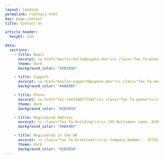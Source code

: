 ```yaml
---
layout: landing
permalink: /contact.html
key: page-contact
title: Contact Us

article_header:
  height: 1vh

data:
  sections:
    - title: Email
      excerpt: <a href="mailto:hello@pspete.dev"><i class="fas fa-envelope"></i> hello@pspete.dev</a>
      theme: dark
      background_color: "#2B303A"

    - title: Support
      excerpt: <a href="mailto:support@pspete.dev"><i class="fas fa-envelope"></i> support@pspete.dev</a>
      background_color: "#ABA9BF"

    - title: Phone
      excerpt: <a href="tel:+447388777383"><i class="fas fa-phone"></i> +44 (0)7388 777 383</a>
      theme: dark
      background_color: "#2B303A"

    - title: Registered Address
      excerpt: <i class="fas fa-building"></i> 239 Bullsmoor Lane, Enﬁeld, EN1 4SB
      background_color: "#ABA9BF"

    - title: Registered in the UK
      excerpt: <i class="fas fa-briefcase"></i> Company Number - 7674216. VAT Number - 116798482.
      theme: dark
      background_color: "#2B303A"
---
```

